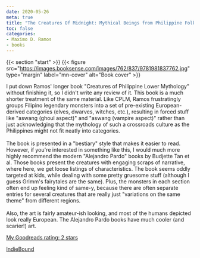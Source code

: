 ```yaml
---
date: 2020-05-26
meta: true
title: "The Creatures Of Midnight: Mythical Beings from Philippine Folklore: Volume 4"
toc: false
categories:
- Maximo D. Ramos
- books
---
```


{{< section "start" >}}
{{< figure src="https://images.booksense.com/images/762/837/9781981837762.jpg" type="margin" label="mn-cover" alt="Book cover" >}}

I put down Ramos' longer book "Creatures of Philippine Lower Mythology" without finishing it, so I didn't write any review of it. This book is a much shorter treatment of the same material. Like CPLM, Ramos frustratingly groups Filipino legendary monsters into a set of pre-existing European-derived categories (elves, dwarves, witches, etc.), resulting in forced stuff like "aswang (ghoul aspect)" and "aswang (vampire aspect)" rather than just acknowledging that the mythology of such a crossroads culture as the Philippines might not fit neatly into categories.<br /><br />The book is presented in a "bestiary" style that makes it easier to read. However, if you're interested in something like this, I would much more highly recommend the modern "Alejandro Pardo" books by Budjette Tan et al. Those books present the creatures with engaging scraps of narrative, where here, we get loose listings of characteristics. The book seems oddly targeted at kids, while dealing with some pretty gruesome stuff (although I guess Grimm's fairytales are the same). Plus, the monsters in each section often end up feeling kind of same-y, because there are often separate entries for several creatures that are really just "variations on the same theme" from different regions.<br /><br />Also, the art is fairly amateur-ish looking, and most of the humans depicted look really European. The Alejandro Pardo books have much cooler (and scarier!) art.

[My Goodreads rating: 2 stars](https://www.goodreads.com/review/show/3353599851)  

[IndieBound](https://www.indiebound.org/book/9781981837762)
